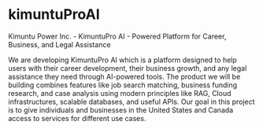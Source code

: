 # kimuntuProAI
Kimuntu Power Inc. - KimuntuPro AI - Powered Platform for Career, Business, and Legal Assistance

We are developing KimuntuPro AI which is a platform designed to help users with their career development, their business growth, and any legal assistance they need through AI-powered tools. The product we will be building combines features like job search matching, business funding research, and case analysis using modern principles like RAG, Cloud infrastructures, scalable databases, and useful APIs. Our goal in this project is to give individuals and businesses in the United States and Canada access to services for different use cases.
